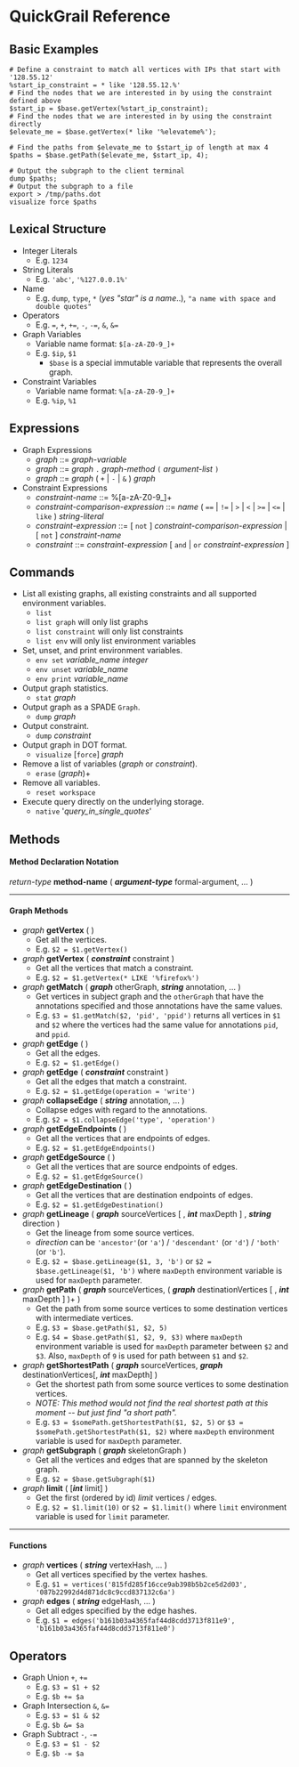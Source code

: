 # QuickGrail Reference

## Basic Examples
```
# Define a constraint to match all vertices with IPs that start with '128.55.12'
%start_ip_constraint = * like '128.55.12.%'
# Find the nodes that we are interested in by using the constraint defined above
$start_ip = $base.getVertex(%start_ip_constraint);
# Find the nodes that we are interested in by using the constraint directly
$elevate_me = $base.getVertex(* like '%elevateme%');

# Find the paths from $elevate_me to $start_ip of length at max 4
$paths = $base.getPath($elevate_me, $start_ip, 4);

# Output the subgraph to the client terminal
dump $paths;
# Output the subgraph to a file
export > /tmp/paths.dot
visualize force $paths
```

## Lexical Structure
* Integer Literals
  * E.g. `1234`
* String Literals
  * E.g. `'abc'`, `'%127.0.0.1%'`
* Name
  * E.g. `dump`, `type`, `*` (_yes "star" is a name_..), `"a name with space and double quotes"`
* Operators
  * E.g. `=`, `+`, `+=`, `-`, `-=`, `&`, `&=`
* Graph Variables
  * Variable name format: `$[a-zA-Z0-9_]+`
  * E.g. `$ip`, `$1`
    * `$base` is a special immutable variable that represents the overall graph.
* Constraint Variables
  * Variable name format: `%[a-zA-Z0-9_]+`
  * E.g. `%ip`, `%1`

## Expressions
* Graph Expressions
  * _graph_ ::= _graph-variable_
  * _graph_ ::= _graph_ `.` _graph-method_ `(` _argument-list_ `)`
  * _graph_ ::= _graph_ ( `+` | `-` | `&` ) _graph_
* Constraint Expressions
  * _constraint-name_ ::= %[a-zA-Z0-9_]+
  * _constraint-comparison-expression_ ::= _name_ ( `==` | `!=` | `>` | `<` | `>=` | `<=` | `like` ) _string-literal_
  * _constraint-expression_ ::= [ `not` ] _constraint-comparison-expression_ | [ `not` ] _constraint-name_
  * _constraint_ ::= _constraint-expression_ [ `and` | `or` _constraint-expression_ ]

## Commands
* List all existing graphs, all existing constraints and all supported environment variables.
  * `list`
  * `list graph` will only list graphs
  * `list constraint` will only list constraints
  * `list env` will only list environment variables
* Set, unset, and print environment variables.
  * `env set` _variable_name_ _integer_
  * `env unset` _variable_name_
  * `env print` _variable_name_
* Output graph statistics.
  * `stat` _graph_
* Output graph as a SPADE `Graph`.
  * `dump` _graph_
* Output constraint.
  * `dump` _constraint_
* Output graph in DOT format.
  * `visualize` [`force`] _graph_
* Remove a list of variables (_graph_ or _constraint_).
  * `erase` (_graph_)+
* Remove all variables.
  * `reset workspace`
* Execute query directly on the underlying storage.
  * `native` '_query_in_single_quotes_'

## Methods
#### Method Declaration Notation

_return-type_ **method-name** ( **_argument-type_** formal-argument, ... )

---

#### Graph Methods
* _graph_ **getVertex** ( )
  * Get all the vertices.
  * E.g. `$2 = $1.getVertex()`
* _graph_ **getVertex** ( **_constraint_** constraint )
  * Get all the vertices that match a constraint.
  * E.g. `$2 = $1.getVertex(* LIKE '%firefox%')`
* _graph_ **getMatch** ( **_graph_** otherGraph, **_string_** annotation, ... )
  * Get vertices in subject graph and the `otherGraph` that have the annotations specified and those annotations have the same values.
  * E.g. `$3 = $1.getMatch($2, 'pid', 'ppid')` returns all vertices in `$1` and `$2` where the vertices had the same value for annotations `pid`, and `ppid`.
* _graph_ **getEdge** ( )
  * Get all the edges.
  * E.g. `$2 = $1.getEdge()`
* _graph_ **getEdge** ( **_constraint_** constraint )
  * Get all the edges that match a constraint.
  * E.g. `$2 = $1.getEdge(operation = 'write')`
* _graph_ **collapseEdge** ( **_string_** annotation, ... )
  * Collapse edges with regard to the annotations.
  * E.g. `$2 = $1.collapseEdge('type', 'operation')`
* _graph_ **getEdgeEndpoints** ( )
  * Get all the vertices that are endpoints of edges.
  * E.g. `$2 = $1.getEdgeEndpoints()`
* _graph_ **getEdgeSource** ( )
  * Get all the vertices that are source endpoints of edges.
  * E.g. `$2 = $1.getEdgeSource()`
* _graph_ **getEdgeDestination** ( )
  * Get all the vertices that are destination endpoints of edges.
  * E.g. `$2 = $1.getEdgeDestination()`
* _graph_ **getLineage** ( **_graph_** sourceVertices [ , **_int_** maxDepth ] , **_string_** direction )
  * Get the lineage from some source vertices.
  * _direction_ can be `'ancestor'`(or `'a'`) / `'descendant'` (or `'d'`) / `'both'` (or `'b'`).
  * E.g. `$2 = $base.getLineage($1, 3, 'b')` or `$2 = $base.getLineage($1, 'b')` where `maxDepth` environment variable is used for `maxDepth` parameter.
* _graph_ **getPath** ( **_graph_** sourceVertices, ( **_graph_** destinationVertices [ , **_int_** maxDepth ] )+ )
  * Get the path from some source vertices to some destination vertices with intermediate vertices.
  * E.g. `$3 = $base.getPath($1, $2, 5)`
  * E.g. `$4 = $base.getPath($1, $2, 9, $3)` where `maxDepth` environment variable is used for `maxDepth` parameter between `$2` and `$3`. Also, `maxDepth` of `9` is used for path between `$1` and `$2`.
* _graph_ **getShortestPath** ( **_graph_** sourceVertices, **_graph_** destinationVertices[, **_int_** maxDepth] )
  * Get the shortest path from some source vertices to some destination vertices.
  * _NOTE: This method would not find the real shortest path at this moment -- but just find "a short path"._
  * E.g. `$3 = $somePath.getShortestPath($1, $2, 5)` or `$3 = $somePath.getShortestPath($1, $2)` where `maxDepth` environment variable is used for `maxDepth` parameter.
* _graph_ **getSubgraph** ( **_graph_** skeletonGraph )
  * Get all the vertices and edges that are spanned by the skeleton graph.
  * E.g. `$2 = $base.getSubgraph($1)`
* _graph_ **limit** ( [**_int_** limit] )
  * Get the first (ordered by id) _limit_ vertices / edges.
  * E.g. `$2 = $1.limit(10)` or `$2 = $1.limit()` where `limit` environment variable is used for `limit` parameter.
---
#### Functions
* _graph_ **vertices** ( **_string_** vertexHash, ... )
  * Get all vertices specified by the vertex hashes.
  * E.g. `$1 = vertices('815fd285f16cce9ab398b5b2ce5d2d03', '087b22992d4d871dc8c9ccd837132c6a')`
* _graph_ **edges** ( **_string_** edgeHash, ... )
  * Get all edges specified by the edge hashes.
  * E.g. `$1 = edges('b161b03a4365faf44d8cdd3713f811e9', 'b161b03a4365faf44d8cdd3713f811e0')`

## Operators
* Graph Union `+`, `+=`
  * E.g. `$3 = $1 + $2`
  * E.g. `$b += $a`
* Graph Intersection `&`, `&=`
  * E.g. `$3 = $1 & $2`
  * E.g. `$b &= $a`
* Graph Subtract `-`, `-=`
  * E.g. `$3 = $1 - $2`
  * E.g. `$b -= $a`


